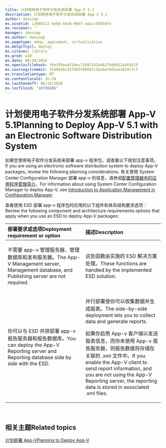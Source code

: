 ```yaml
---
title: 计划使用电子软件分发系统部署 App-V 5.1
description: 计划使用电子软件分发系统部署 App-V 5.1
author: dansimp
ms.assetid: c26602c2-5e8d-44e6-90df-adacc593607e
ms.reviewer: ''
manager: dansimp
ms.author: dansimp
ms.pagetype: mdop, appcompat, virtualization
ms.mktglfcycl: deploy
ms.sitesec: library
ms.prod: w10
ms.date: 08/30/2016
ms.openlocfilehash: fde3f0ea4f1dec72b97143b4b27dd0b32a503b15
ms.sourcegitcommit: 354664bc527d93f80687cd2eba70d1eea024c7c3
ms.translationtype: MT
ms.contentlocale: zh-CN
ms.lasthandoff: 06/26/2020
ms.locfileid: "10798286"
---
```

# <span data-ttu-id="82273-103">计划使用电子软件分发系统部署 App-V 5.1</span><span class="sxs-lookup"><span data-stu-id="82273-103">Planning to Deploy App-V 5.1 with an Electronic Software Distribution System</span></span>


<span data-ttu-id="82273-104">如果您使用电子软件分发系统来部署 app-v 程序包，请查看以下规划注意事项。</span><span class="sxs-lookup"><span data-stu-id="82273-104">If you are using an electronic software distribution system to deploy App-V packages, review the following planning considerations.</span></span> <span data-ttu-id="82273-105">有关使用 System Center Configuration Manager 部署 app-v 的信息，请参阅[配置管理器中的应用程序管理简介](https://go.microsoft.com/fwlink/?LinkId=281816)。</span><span class="sxs-lookup"><span data-stu-id="82273-105">For information about using System Center Configuration Manager to deploy App-V, see [Introduction to Application Management in Configuration Manager](https://go.microsoft.com/fwlink/?LinkId=281816).</span></span>

<span data-ttu-id="82273-106">查看使用 ESD 部署 app-v 程序包时应用的以下组件和体系结构要求选项：</span><span class="sxs-lookup"><span data-stu-id="82273-106">Review the following component and architecture requirements options that apply when you use an ESD to deploy App-V packages:</span></span>

<table>
<colgroup>
<col width="50%" />
<col width="50%" />
</colgroup>
<thead>
<tr class="header">
<th align="left"><span data-ttu-id="82273-107">部署要求或选项</span><span class="sxs-lookup"><span data-stu-id="82273-107">Deployment requirement or option</span></span></th>
<th align="left"><span data-ttu-id="82273-108">描述</span><span class="sxs-lookup"><span data-stu-id="82273-108">Description</span></span></th>
</tr>
</thead>
<tbody>
<tr class="odd">
<td align="left"><p><span data-ttu-id="82273-109">不需要 app-v 管理服务器、管理数据库和发布服务器。</span><span class="sxs-lookup"><span data-stu-id="82273-109">The App-V Management server, Management database, and Publishing server are not required.</span></span></p></td>
<td align="left"><p><span data-ttu-id="82273-110">这些函数由实施的 ESD 解决方案处理。</span><span class="sxs-lookup"><span data-stu-id="82273-110">These functions are handled by the implemented ESD solution.</span></span></p></td>
</tr>
<tr class="even">
<td align="left"><p><span data-ttu-id="82273-111">你可以与 ESD 并排部署 app-v 报告服务器和报告数据库。</span><span class="sxs-lookup"><span data-stu-id="82273-111">You can deploy the App-V Reporting server and Reporting database side by side with the ESD.</span></span></p></td>
<td align="left"><p><span data-ttu-id="82273-112">并行部署使你可以收集数据并生成报表。</span><span class="sxs-lookup"><span data-stu-id="82273-112">The side-by-side deployment lets you to collect data and generate reports.</span></span></p>
<p><span data-ttu-id="82273-113">如果你启用 App-v 客户端以发送报表信息，而你未使用 App-v 报告服务器，则报告数据将存储在关联的 .xml 文件中。</span><span class="sxs-lookup"><span data-stu-id="82273-113">If you enable the App-V client to send report information, and you are not using the App-V Reporting server, the reporting data is stored in associated .xml files.</span></span></p></td>
</tr>
</tbody>
</table>

 






## <span data-ttu-id="82273-114">相关主题</span><span class="sxs-lookup"><span data-stu-id="82273-114">Related topics</span></span>


[<span data-ttu-id="82273-115">计划部署 App-V</span><span class="sxs-lookup"><span data-stu-id="82273-115">Planning to Deploy App-V</span></span>](planning-to-deploy-app-v51.md)

 

 





